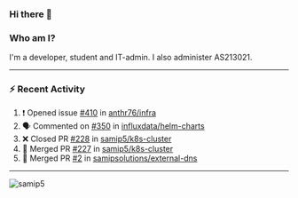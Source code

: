 ### Hi there 👋

### Who am I?
I'm a developer, student and IT-admin. I also administer AS213021.

---
### :zap: Recent Activity
<!--START_SECTION:activity-->
1. ❗️ Opened issue [#410](https://github.com/anthr76/infra/issues/410) in [anthr76/infra](https://github.com/anthr76/infra)
2. 🗣 Commented on [#350](https://github.com/influxdata/helm-charts/issues/350) in [influxdata/helm-charts](https://github.com/influxdata/helm-charts)
3. ❌ Closed PR [#228](https://github.com/samip5/k8s-cluster/pull/228) in [samip5/k8s-cluster](https://github.com/samip5/k8s-cluster)
4. 🎉 Merged PR [#227](https://github.com/samip5/k8s-cluster/pull/227) in [samip5/k8s-cluster](https://github.com/samip5/k8s-cluster)
5. 🎉 Merged PR [#2](https://github.com/samipsolutions/external-dns/pull/2) in [samipsolutions/external-dns](https://github.com/samipsolutions/external-dns)
<!--END_SECTION:activity-->
---

<img align="center" src="https://github-readme-stats.vercel.app/api?username=samip5&show_icons=true" alt="samip5" />
